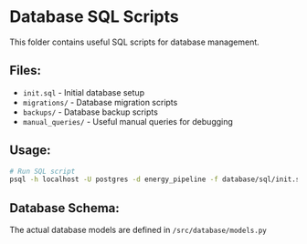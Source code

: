 # Database SQL Scripts

This folder contains useful SQL scripts for database management.

## Files:
- `init.sql` - Initial database setup
- `migrations/` - Database migration scripts  
- `backups/` - Database backup scripts
- `manual_queries/` - Useful manual queries for debugging

## Usage:
```bash
# Run SQL script
psql -h localhost -U postgres -d energy_pipeline -f database/sql/init.sql
```

## Database Schema:
The actual database models are defined in `/src/database/models.py`